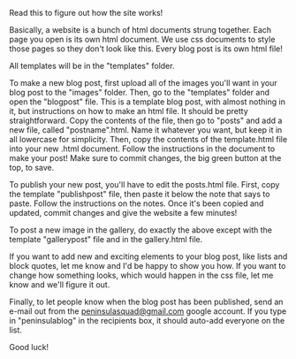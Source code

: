 Read this to figure out how the site works!

Basically, a website is a bunch of html documents strung together. Each page you open is its own html document. We use css documents to style those pages so they don't look like this. Every blog post is its own html file!

All templates will be in the "templates" folder. 

To make a new blog post, first upload all of the images you'll want in your blog post to the "images" folder. Then, go to the "templates" folder and open the "blogpost" file. This is a template blog post, with almost nothing in it, but instructions on how to make an html file. It should be pretty straightforward. Copy the contents of the file, then go to "posts" and add a new file, called "postname".html. Name it whatever you want, but keep it in all lowercase for simplicity. Then, copy the contents of the template.html file into your new .html document. Follow the instructions in the document to make your post! Make sure to commit changes, the big green button at the top, to save.

To publish your new post, you'll have to edit the posts.html file. First, copy the template "publishpost" file, then paste it below the note that says to paste. Follow the instructions on the notes. Once it's been copied and updated, commit changes and give the website a few minutes!

To post a new image in the gallery, do exactly the above except with the template "gallerypost" file and in the gallery.html file. 

If you want to add new and exciting elements to your blog post, like lists and block quotes, let me know and I'd be happy to show you how. If you want to change how something looks, which would happen in the css file, let me know and we'll figure it out.

Finally, to let people know when the blog post has been published, send an e-mail out from the peninsulasquad@gmail.com google account. If you type in "peninsulablog" in the recipients box, it should auto-add everyone on the list.

Good luck!
